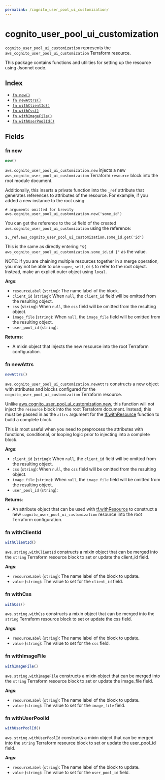 ```yaml
---
permalink: /cognito_user_pool_ui_customization/
---
```


# cognito_user_pool_ui_customization

`cognito_user_pool_ui_customization` represents the `aws_cognito_user_pool_ui_customization` Terraform resource.



This package contains functions and utilities for setting up the resource using Jsonnet code.


## Index

* [`fn new()`](#fn-new)
* [`fn newAttrs()`](#fn-newattrs)
* [`fn withClientId()`](#fn-withclientid)
* [`fn withCss()`](#fn-withcss)
* [`fn withImageFile()`](#fn-withimagefile)
* [`fn withUserPoolId()`](#fn-withuserpoolid)

## Fields

### fn new

```ts
new()
```


`aws.cognito_user_pool_ui_customization.new` injects a new `aws_cognito_user_pool_ui_customization` Terraform `resource`
block into the root module document.

Additionally, this inserts a private function into the `_ref` attribute that generates references to attributes of the
resource. For example, if you added a new instance to the root using:

    # arguments omitted for brevity
    aws.cognito_user_pool_ui_customization.new('some_id')

You can get the reference to the `id` field of the created `aws.cognito_user_pool_ui_customization` using the reference:

    $._ref.aws_cognito_user_pool_ui_customization.some_id.get('id')

This is the same as directly entering `"${ aws_cognito_user_pool_ui_customization.some_id.id }"` as the value.

NOTE: if you are chaining multiple resources together in a merge operation, you may not be able to use `super`, `self`,
or `$` to refer to the root object. Instead, make an explicit outer object using `local`.

**Args**:
  - `resourceLabel` (`string`): The name label of the block.
  - `client_id` (`string`):  When `null`, the `client_id` field will be omitted from the resulting object.
  - `css` (`string`):  When `null`, the `css` field will be omitted from the resulting object.
  - `image_file` (`string`):  When `null`, the `image_file` field will be omitted from the resulting object.
  - `user_pool_id` (`string`): 

**Returns**:
- A mixin object that injects the new resource into the root Terraform configuration.


### fn newAttrs

```ts
newAttrs()
```


`aws.cognito_user_pool_ui_customization.newAttrs` constructs a new object with attributes and blocks configured for the `cognito_user_pool_ui_customization`
Terraform resource.

Unlike [aws.cognito_user_pool_ui_customization.new](#fn-cognitouserpooluicustomizationnew), this function will not inject the `resource`
block into the root Terraform document. Instead, this must be passed in as the `attrs` argument for the
[tf.withResource](https://github.com/tf-libsonnet/core/tree/main/docs#fn-withresource) function to build a complete block.

This is most useful when you need to preprocess the attributes with functions, conditional, or looping logic prior to
injecting into a complete block.

**Args**:
  - `client_id` (`string`):  When `null`, the `client_id` field will be omitted from the resulting object.
  - `css` (`string`):  When `null`, the `css` field will be omitted from the resulting object.
  - `image_file` (`string`):  When `null`, the `image_file` field will be omitted from the resulting object.
  - `user_pool_id` (`string`): 

**Returns**:
  - An attribute object that can be used with [tf.withResource](https://github.com/tf-libsonnet/core/tree/main/docs#fn-withresource) to construct a new `cognito_user_pool_ui_customization` resource into the root Terraform configuration.


### fn withClientId

```ts
withClientId()
```

`aws.string.withClientId` constructs a mixin object that can be merged into the `string`
Terraform resource block to set or update the client_id field.



**Args**:
  - `resourceLabel` (`string`): The name label of the block to update.
  - `value` (`string`): The value to set for the `client_id` field.


### fn withCss

```ts
withCss()
```

`aws.string.withCss` constructs a mixin object that can be merged into the `string`
Terraform resource block to set or update the css field.



**Args**:
  - `resourceLabel` (`string`): The name label of the block to update.
  - `value` (`string`): The value to set for the `css` field.


### fn withImageFile

```ts
withImageFile()
```

`aws.string.withImageFile` constructs a mixin object that can be merged into the `string`
Terraform resource block to set or update the image_file field.



**Args**:
  - `resourceLabel` (`string`): The name label of the block to update.
  - `value` (`string`): The value to set for the `image_file` field.


### fn withUserPoolId

```ts
withUserPoolId()
```

`aws.string.withUserPoolId` constructs a mixin object that can be merged into the `string`
Terraform resource block to set or update the user_pool_id field.



**Args**:
  - `resourceLabel` (`string`): The name label of the block to update.
  - `value` (`string`): The value to set for the `user_pool_id` field.
